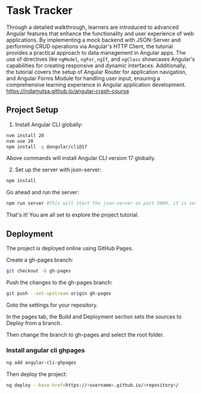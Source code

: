 # Task Tracker

Through a detailed walkthrough, learners are introduced to advanced Angular features that enhance the functionality and user experience of web applications. By implementing a mock backend with JSON-Server and performing CRUD operations via Angular's HTTP Client, the tutorial provides a practical approach to data management in Angular apps. The use of directives like `ngModel`, `ngFor`, `ngIf`, and `ngClass` showcases Angular's capabilities for creating responsive and dynamic interfaces. Additionally, the tutorial covers the setup of Angular Router for application navigation, and Angular Forms Module for handling user input, ensuring a comprehensive learning experience in Angular application development. https://indamutsa.github.io/angular-crash-course

## Project Setup

1. Install Angular CLI globally:

```bash
nvm install 20
nvm use 20
npm install -g @angular/cli@17
```

Above commands will install Angular CLI version 17 globally.

2. Set up the server with json-server:

```bash
npm install
```

Go ahead and run the server:

```bash
npm run server #This will start the json-server on port 5000, it is setup in package.json
```

That's it! You are all set to explore the project tutorial.

## Deployment

The project is deployed online using GitHub Pages.

Create a gh-pages branch:

```bash
git checkout -b gh-pages
```

Push the changes to the gh-pages branch:

```bash
git push --set-upstream origin gh-pages
```

Goto the settings for your repository.

In the pages tab, the Build and Deployment section sets the sources to Deploy from a branch.

Then change the branch to gh-pages and select the root folder.

### Install angular cli ghpages

```bash
ng add angular-cli-ghpages
```

Then deploy the project:

```bash
ng deploy --base-href=https://<username>.github.io/<repository>/
```
